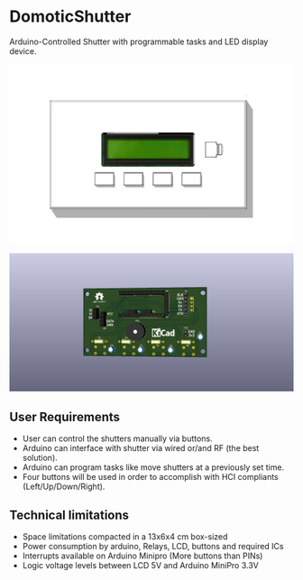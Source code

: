 # DomoticShutter
Arduino-Controlled Shutter with programmable tasks and LED display device.

![Panel](https://raw.githubusercontent.com/Mickyleitor/DomoticShutter/master/Docs/3Dmodel/DomoticShutterPanel.jpg)

![Board](https://raw.githubusercontent.com/Mickyleitor/DomoticShutter/master/Docs/3Dmodel/DomoticShutterBoard.jpg)

## User Requirements
* User can control the shutters manually via buttons.
* Arduino can interface with shutter via wired or/and RF (the best solution).
* Arduino can program tasks like move shutters at a previously set time.
* Four buttons will be used in order to accomplish with HCI compliants (Left/Up/Down/Right).

## Technical limitations
* Space limitations compacted in a 13x6x4 cm box-sized
* Power consumption by arduino, Relays, LCD, buttons and required ICs
* Interrupts available on Arduino Minipro (More buttons than PINs)
* Logic voltage levels between LCD 5V and Arduino MiniPro 3.3V